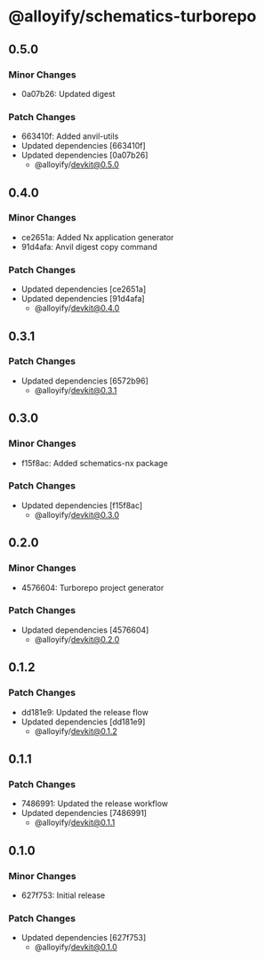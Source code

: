 # @alloyify/schematics-turborepo

## 0.5.0

### Minor Changes

- 0a07b26: Updated digest

### Patch Changes

- 663410f: Added anvil-utils
- Updated dependencies [663410f]
- Updated dependencies [0a07b26]
  - @alloyify/devkit@0.5.0

## 0.4.0

### Minor Changes

- ce2651a: Added Nx application generator
- 91d4afa: Anvil digest copy command

### Patch Changes

- Updated dependencies [ce2651a]
- Updated dependencies [91d4afa]
  - @alloyify/devkit@0.4.0

## 0.3.1

### Patch Changes

- Updated dependencies [6572b96]
  - @alloyify/devkit@0.3.1

## 0.3.0

### Minor Changes

- f15f8ac: Added schematics-nx package

### Patch Changes

- Updated dependencies [f15f8ac]
  - @alloyify/devkit@0.3.0

## 0.2.0

### Minor Changes

- 4576604: Turborepo project generator

### Patch Changes

- Updated dependencies [4576604]
  - @alloyify/devkit@0.2.0

## 0.1.2

### Patch Changes

- dd181e9: Updated the release flow
- Updated dependencies [dd181e9]
  - @alloyify/devkit@0.1.2

## 0.1.1

### Patch Changes

- 7486991: Updated the release workflow
- Updated dependencies [7486991]
  - @alloyify/devkit@0.1.1

## 0.1.0

### Minor Changes

- 627f753: Initial release

### Patch Changes

- Updated dependencies [627f753]
  - @alloyify/devkit@0.1.0
